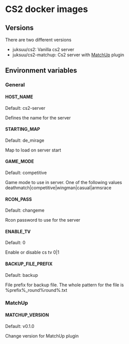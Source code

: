 CS2 docker images
==============

## Versions
There are two different versions

* juksuu/cs2: Vanilla cs2 server
* juksuu/cs2-matchup: Cs2 server with [MatchUp](https://github.com/Juksuu/MatchUp) plugin

## Environment variables

### General

#### HOST_NAME

Default: cs2-server

Defines the name for the server


#### STARTING_MAP

Default: de_mirage

Map to load on server start


#### GAME_MODE

Default: competitive

Game mode to use in server. One of the following values deathmatch|competitive|wingman|casual|armsrace


#### RCON_PASS

Default: changeme

Rcon password to use for the server


#### ENABLE_TV

Default: 0

Enable or disable cs tv 0|1


#### BACKUP_FILE_PREFIX

Default: backup

File prefix for backup file. The whole pattern for the file is %prefix%_round%round%.txt


### MatchUp

#### MATCHUP_VERSION

Default: v0.1.0

Change version for MatchUp plugin
